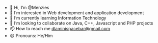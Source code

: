 - 👋 Hi, I’m @Menzies
- 👀 I’m interested in Web development and application development
- 🌱 I’m currently learning Information Technology
- 💞️ I’m looking to collaborate on Java, C++, Javascript and PHP projects 
- 📫 How to reach me dlaminispacebar@gmail.com
- 😄 Pronouns: He/Him


<!---
Menzies01/Menzies01 is a ✨ special ✨ repository because its `README.md` (this file) appears on your GitHub profile.
You can click the Preview link to take a look at your changes.
--->

